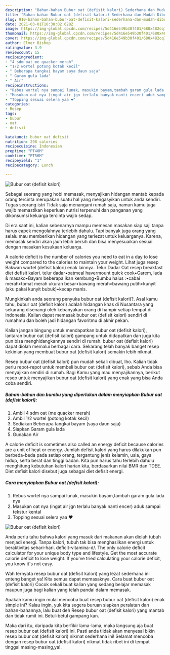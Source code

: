 ```yaml
---
description: "Bahan-bahan Bubur oat (defisit kalori) Sederhana dan Mudah Dibuat"
title: "Bahan-bahan Bubur oat (defisit kalori) Sederhana dan Mudah Dibuat"
slug: 910-bahan-bahan-bubur-oat-defisit-kalori-sederhana-dan-mudah-dibuat
date: 2021-03-01T10:38:02.628Z
image: https://img-global.cpcdn.com/recipes/5d416e549b30f401/680x482cq70/bubur-oat-defisit-kalori-foto-resep-utama.jpg
thumbnail: https://img-global.cpcdn.com/recipes/5d416e549b30f401/680x482cq70/bubur-oat-defisit-kalori-foto-resep-utama.jpg
cover: https://img-global.cpcdn.com/recipes/5d416e549b30f401/680x482cq70/bubur-oat-defisit-kalori-foto-resep-utama.jpg
author: Elmer Bishop
ratingvalue: 3.9
reviewcount: 15
recipeingredient:
- "4 sdm oat me quacker merah"
- "1/2 wortel potong kotak kecil"
- " Beberapa tangkai bayam saya daun saja"
- " Garam gula lada"
- " Air"
recipeinstructions:
- "Rebus wortel nya sampai lunak, masukin bayam,tambah garam gula lada nya"
- "Masukan oat nya (ingat air jgn terlalu banyak nanti encer) aduk sampai tekstur kental"
- "Topping sesuai selera yaa ❤"
categories:
- Resep
tags:
- bubur
- oat
- defisit

katakunci: bubur oat defisit 
nutrition: 298 calories
recipecuisine: Indonesian
preptime: "PT40M"
cooktime: "PT56M"
recipeyield: "1"
recipecategory: Lunch

---
```



![Bubur oat (defisit kalori)](https://img-global.cpcdn.com/recipes/5d416e549b30f401/680x482cq70/bubur-oat-defisit-kalori-foto-resep-utama.jpg)

Sebagai seorang yang hobi memasak, menyajikan hidangan mantab kepada orang tercinta merupakan suatu hal yang mengasyikan untuk anda sendiri. Tugas seorang istri Tidak saja menangani rumah saja, namun kamu juga wajib memastikan keperluan nutrisi terpenuhi dan panganan yang dikonsumsi keluarga tercinta wajib sedap.

Di era  saat ini, kalian sebenarnya mampu memesan masakan siap saji tanpa harus capek mengolahnya terlebih dahulu. Tapi banyak juga orang yang selalu mau memberikan hidangan yang terlezat untuk keluarganya. Karena, memasak sendiri akan jauh lebih bersih dan bisa menyesuaikan sesuai dengan masakan kesukaan keluarga. 

A calorie deficit is the number of calories you need to eat in a day to lose weight compared to the calories to maintain your weight. Lihat juga resep Bakwan wortel (defisit kalori) enak lainnya. Telur Dadar Oat resep breakfast diet defisit kalori. telur dadar•oatmeal havermount quick cook•Garem, lada &amp; masako•Bayam beberapa ikan kembung•Bumbu halus :•cabai merah•tomat merah ukuran besar•bawang merah•bawang putih•kunyit (aku pakai kunyit bubuk)•kecap manis.

Mungkinkah anda seorang penyuka bubur oat (defisit kalori)?. Asal kamu tahu, bubur oat (defisit kalori) adalah hidangan khas di Nusantara yang sekarang disenangi oleh kebanyakan orang di hampir setiap tempat di Indonesia. Kalian dapat memasak bubur oat (defisit kalori) sendiri di rumahmu dan boleh jadi hidangan favoritmu di akhir pekan.

Kalian jangan bingung untuk mendapatkan bubur oat (defisit kalori), lantaran bubur oat (defisit kalori) gampang untuk didapatkan dan juga kita pun bisa menghidangkannya sendiri di rumah. bubur oat (defisit kalori) dapat diolah memalui berbagai cara. Sekarang telah banyak banget resep kekinian yang membuat bubur oat (defisit kalori) semakin lebih nikmat.

Resep bubur oat (defisit kalori) pun mudah sekali dibuat, lho. Kalian tidak perlu repot-repot untuk membeli bubur oat (defisit kalori), sebab Anda bisa menyajikan sendiri di rumah. Bagi Kamu yang mau menyajikannya, berikut resep untuk menyajikan bubur oat (defisit kalori) yang enak yang bisa Anda coba sendiri.

<!--inarticleads1-->

##### Bahan-bahan dan bumbu yang diperlukan dalam menyiapkan Bubur oat (defisit kalori):

1. Ambil 4 sdm oat (me quacker merah)
1. Ambil 1/2 wortel (potong kotak kecil)
1. Sediakan  Beberapa tangkai bayam (saya daun saja)
1. Siapkan  Garam gula lada
1. Gunakan  Air


A calorie deficit is sometimes also called an energy deficit because calories are a unit of heat or energy. Jumlah defisit kalori yang harus dilakukan pun berbeda-beda pada setiap orang, tergantung jenis kelamin, usia, gaya hidup, serta berat dan tinggi badan. Kita pun harus tahu terlebih dahulu menghitung kebutuhan kalori harian kita, berdasarkan nilai BMR dan TDEE. Diet defisit kalori disebut juga sebagai diet defisit energi. 

<!--inarticleads2-->

##### Cara menyiapkan Bubur oat (defisit kalori):

1. Rebus wortel nya sampai lunak, masukin bayam,tambah garam gula lada nya
1. Masukan oat nya (ingat air jgn terlalu banyak nanti encer) aduk sampai tekstur kental
1. Topping sesuai selera yaa ❤
<img src="https://img-global.cpcdn.com/steps/7a80c99191f94aff/160x128cq70/bubur-oat-defisit-kalori-langkah-memasak-3-foto.jpg" alt="Bubur oat (defisit kalori)">

Anda perlu tahu bahwa kalori yang masuk dari makanan akan diolah tubuh menjadi energi. Tanpa kalori, tubuh tak bisa menghasilkan energi untuk beraktivitas sehari-hari. deficit-vitamina-d/. The only calorie deficit calculator for your unique body type and lifestyle. Get the most accurate calorie deficit to lose weight. If you&#39;ve tried calculating your calorie deficit, you know it&#39;s not easy. 

Wah ternyata resep bubur oat (defisit kalori) yang lezat sederhana ini enteng banget ya! Kita semua dapat memasaknya. Cara buat bubur oat (defisit kalori) Cocok sekali buat kalian yang sedang belajar memasak maupun juga bagi kalian yang telah pandai dalam memasak.

Apakah kamu ingin mulai mencoba buat resep bubur oat (defisit kalori) enak simple ini? Kalau ingin, yuk kita segera buruan siapkan peralatan dan bahan-bahannya, lalu buat deh Resep bubur oat (defisit kalori) yang mantab dan tidak rumit ini. Betul-betul gampang kan. 

Maka dari itu, daripada kita berfikir lama-lama, maka langsung aja buat resep bubur oat (defisit kalori) ini. Pasti anda tiidak akan menyesal bikin resep bubur oat (defisit kalori) nikmat sederhana ini! Selamat mencoba dengan resep bubur oat (defisit kalori) nikmat tidak ribet ini di tempat tinggal masing-masing,ya!.

